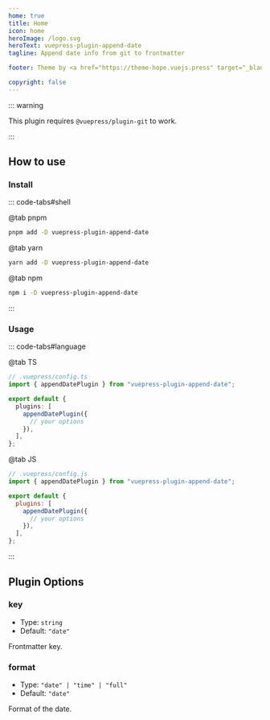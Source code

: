 ```yaml
---
home: true
title: Home
icon: home
heroImage: /logo.svg
heroText: vuepress-plugin-append-date
tagline: Append date info from git to frontmatter

footer: Theme by <a href="https://theme-hope.vuejs.press" target="_blank">VuePress Theme Hope</a> | MIT Licensed, Copyright © 2019-present Mr.Hope

copyright: false
---
```


::: warning

This plugin requires `@vuepress/plugin-git` to work.

:::

## How to use

### Install

::: code-tabs#shell

@tab pnpm

```bash
pnpm add -D vuepress-plugin-append-date
```

@tab yarn

```bash
yarn add -D vuepress-plugin-append-date
```

@tab npm

```bash
npm i -D vuepress-plugin-append-date
```

:::

### Usage

::: code-tabs#language

@tab TS

```ts
// .vuepress/config.ts
import { appendDatePlugin } from "vuepress-plugin-append-date";

export default {
  plugins: [
    appendDatePlugin({
      // your options
    }),
  ],
};
```

@tab JS

```js
// .vuepress/config.js
import { appendDatePlugin } from "vuepress-plugin-append-date";

export default {
  plugins: [
    appendDatePlugin({
      // your options
    }),
  ],
};
```

:::

## Plugin Options

### key

- Type: `string`
- Default: `"date"`

Frontmatter key.

### format

- Type: `"date" | "time" | "full"`
- Default: `"date"`

Format of the date.
